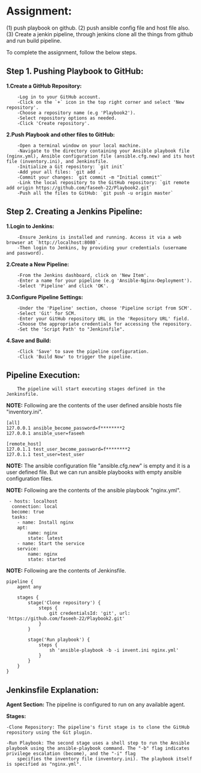 
# Assignment:
(1) push playbook on github.   (2) push ansible config file and host file also.	(3) Create a jenkin pipeline, through jenkins clone all the things from github and run build pipeline.

To complete the assignment, follow the below steps.


     	 
## Step 1. Pushing Playbook to GitHub:

	
 **1.Create a GitHub Repository:**
    
    	-Log in to your GitHub account.
    	-Click on the `+` icon in the top right corner and select 'New repository'.
    	-Choose a repository name (e.g 'Playbook2').
    	-Select repository options as needed.
    	-Click 'Create repository'.


**2.Push Playbook and other files to GitHub:**
    
    	-Open a terminal window on your local machine.
    	-Navigate to the directory containing your Ansible playbook file (nginx.yml), Ansible configuration file (ansible.cfg.new) and its host file (inventory.ini), and Jenkinsfile.
    	-Initialize a Git repository: `git init`
    	-Add your all files: `git add .`
    	-Commit your changes: `git commit -m "Initial commit"`
    	-Link the local repository to the GitHub repository: `git remote add origin https://github.com/faseeh-22/Playbook2.git`
    	-Push all the files to GitHub: `git push -u origin master`



## Step 2. Creating a Jenkins Pipeline:

	
 **1.Login to Jenkins:**
    
    	-Ensure Jenkins is installed and running. Access it via a web browser at `http://localhost:8080`.
    	-Then login to Jenkins, by providing your credentials (username and password).

	
**2.Create a New Pipeline:**
    
    	-From the Jenkins dashboard, click on 'New Item'.
    	-Enter a name for your pipeline (e.g 'Ansible-Nginx-Deployment').
    	-Select 'Pipeline' and click 'OK'.

	
 **3.Configure Pipeline Settings:**
    
    	-Under the 'Pipeline' section, choose 'Pipeline script from SCM'.
    	-Select 'Git' for SCM.
    	-Enter your GitHub repository URL in the 'Repository URL' field.
    	-Choose the appropriate credentials for accessing the repository.
    	-Set the 'Script Path' to "Jenkinsfile".

	
 **4.Save and Build:**
    
    	-Click 'Save' to save the pipeline configuration.
    	-Click 'Build Now' to trigger the pipeline.

	

## Pipeline Execution:
    
    	The pipeline will start executing stages defined in the Jenkinsfile.
 
   	 

**NOTE:** Following are the contents of the user defined ansible hosts file "inventory.ini".
```
[all]
127.0.0.1 ansible_become_password=f********2
127.0.0.1 ansible_user=faseeh

[remote_host]
127.0.1.1 test_user_become_password=f********2
127.0.1.1 test_user=test_user
```

	 
**NOTE:** The ansible configuration file "ansible.cfg.new" is empty and it is a user defined file. But we can run ansible playbooks with empty ansible configuration files.


   	 
**NOTE:** Following are the contents of the ansible playbook "nginx.yml".
``` 
 - hosts: localhost
  connection: local
  become: true
  tasks:
	- name: Install nginx
  	apt:
    	name: nginx
    	state: latest
	- name: Start the service
  	service:
    	name: nginx
    	state: started
   ```	 


**NOTE:** Following are the contents of Jenkinsfile.
```
pipeline {
	agent any

	stages {
    	stage('Clone repository') {
        	steps {
            	git credentialsId: 'git', url: 'https://github.com/faseeh-22/Playbook2.git'
        	}
    	}

    	stage('Run playbook') {
        	steps {
            	sh 'ansible-playbook -b -i invent.ini nginx.yml'
        	}
    	}
	}
}  
``` 
 
  	 
## Jenkinsfile Explanation:

	
 **Agent Section:** The pipeline is configured to run on any available agent.

	
 **Stages:**

    -Clone Repository: The pipeline's first stage is to clone the GitHub repository using the Git plugin.

    -Run Playbook: The second stage uses a shell step to run the Ansible playbook using the ansible-playbook command. The "-b" flag indicates privilege escalation (become), and the "-i" flag
    	specifies the inventory file (inventory.ini). The playbook itself is specified as "nginx.yml".
   	 
   	 
    	

